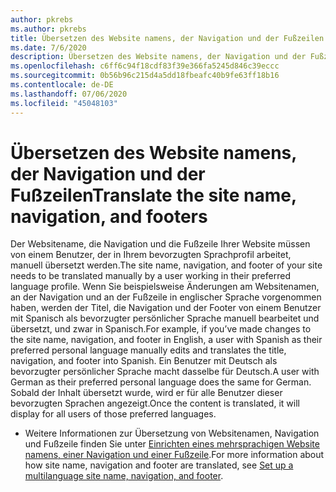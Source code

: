 ```yaml
---
author: pkrebs
ms.author: pkrebs
title: Übersetzen des Website namens, der Navigation und der Fußzeilen
ms.date: 7/6/2020
description: Übersetzen des Website namens, der Navigation und der Fußzeilen
ms.openlocfilehash: c6ff6c94f18cdf83f39e366fa5245d846c39eccc
ms.sourcegitcommit: 0b56b96c215d4a5dd18fbeafc40b9fe63ff18b16
ms.contentlocale: de-DE
ms.lasthandoff: 07/06/2020
ms.locfileid: "45048103"
---
```

# <a name="translate-the-site-name-navigation-and-footers"></a><span data-ttu-id="93a22-103">Übersetzen des Website namens, der Navigation und der Fußzeilen</span><span class="sxs-lookup"><span data-stu-id="93a22-103">Translate the site name, navigation, and footers</span></span>
<span data-ttu-id="93a22-104">Der Websitename, die Navigation und die Fußzeile Ihrer Website müssen von einem Benutzer, der in Ihrem bevorzugten Sprachprofil arbeitet, manuell übersetzt werden.</span><span class="sxs-lookup"><span data-stu-id="93a22-104">The site name, navigation, and footer of your site needs to be translated manually by a user working in their preferred language profile.</span></span> <span data-ttu-id="93a22-105">Wenn Sie beispielsweise Änderungen am Websitenamen, an der Navigation und an der Fußzeile in englischer Sprache vorgenommen haben, werden der Titel, die Navigation und der Footer von einem Benutzer mit Spanisch als bevorzugter persönlicher Sprache manuell bearbeitet und übersetzt, und zwar in Spanisch.</span><span class="sxs-lookup"><span data-stu-id="93a22-105">For example, if you’ve made changes to the site name, navigation, and footer in English, a user with Spanish as their preferred personal language manually edits and translates the title, navigation, and footer into Spanish.</span></span> <span data-ttu-id="93a22-106">Ein Benutzer mit Deutsch als bevorzugter persönlicher Sprache macht dasselbe für Deutsch.</span><span class="sxs-lookup"><span data-stu-id="93a22-106">A user with German as their preferred personal language does the same for German.</span></span> <span data-ttu-id="93a22-107">Sobald der Inhalt übersetzt wurde, wird er für alle Benutzer dieser bevorzugten Sprachen angezeigt.</span><span class="sxs-lookup"><span data-stu-id="93a22-107">Once the content is translated, it will display for all users of those preferred languages.</span></span>  

- <span data-ttu-id="93a22-108">Weitere Informationen zur Übersetzung von Websitenamen, Navigation und Fußzeile finden Sie unter [Einrichten eines mehrsprachigen Website namens, einer Navigation und einer Fußzeile](https://support.office.com/en-us/article/create-multilingual-communication-sites-pages-and-news-2bb7d610-5453-41c6-a0e8-6f40b3ed750c#bkmk_muitranslations).</span><span class="sxs-lookup"><span data-stu-id="93a22-108">For more information about how site name, navigation and footer are translated, see [Set up a multilanguage site name, navigation, and footer](https://support.office.com/en-us/article/create-multilingual-communication-sites-pages-and-news-2bb7d610-5453-41c6-a0e8-6f40b3ed750c#bkmk_muitranslations).</span></span>
